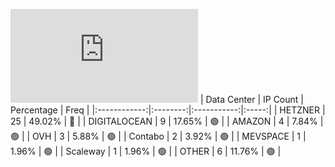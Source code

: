 ![Diagramm](https://github.com/obajay/StateSync-snapshots/blob/main/Projects/Cheqd/1/README.md)
| Data Center | IP Count | Percentage | Freq |
|:------------:|:--------:|:-----------:|:-----:|
| HETZNER | 25 | 49.02% | 🔴 |
| DIGITALOCEAN | 9 | 17.65% | 🟢 |
| AMAZON | 4 | 7.84% | 🟢 |
| OVH | 3 | 5.88% | 🟢 |
| Contabo | 2 | 3.92% | 🟢 |
| MEVSPACE | 1 | 1.96% | 🟢 |
| Scaleway | 1 | 1.96% | 🟢 |
| OTHER | 6 | 11.76% | 🟢 |